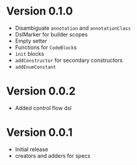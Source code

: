# Version 0.1.0
- Disambiguate `annotation` and `annotationClass`
- DslMarker for builder scopes
- Empty setter
- Functions for `CodeBlock`s
- `init` blocks
- `addConstructor` for secondary constructors
- `addEnumConstant`

# Version 0.0.2
- Added control flow dsl

# Version 0.0.1
- Initial release
- creators and adders for specs
